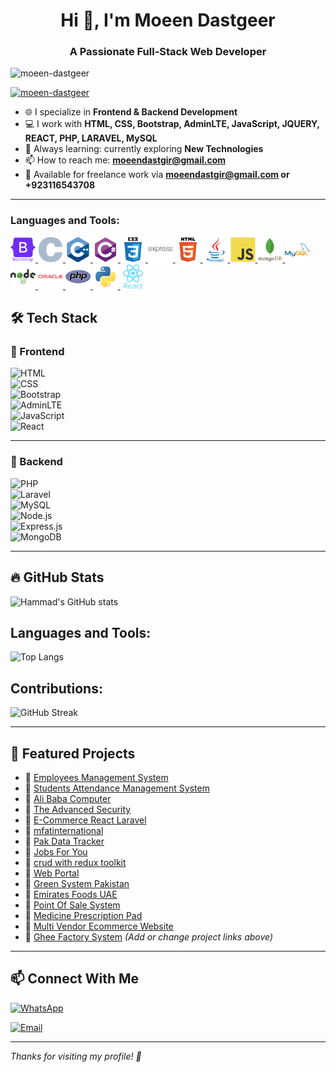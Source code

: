 <h1 align="center">Hi 👋, I'm Moeen Dastgeer</h1>
<h3 align="center">A Passionate Full-Stack Web Developer </h3>
<p align="left"> <img src="https://komarev.com/ghpvc/?username=moeen-dastgeer&label=Profile%20views&color=0e75b6&style=flat" alt="moeen-dastgeer" /> </p>

<p align="left"> <a href="https://github.com/ryo-ma/github-profile-trophy"><img src="https://github-profile-trophy.vercel.app/?username=moeen-dastgeer" alt="moeen-dastgeer" /></a> </p>

- 🌐 I specialize in **Frontend & Backend Development**
- 💻 I work with **HTML, CSS, Bootstrap, AdminLTE, JavaScript, JQUERY, REACT, PHP, LARAVEL, MySQL**
- 🧠 Always learning: currently exploring **New Technologies**
- 📫 How to reach me: **moeendastgir@gmail.com**
- 🎯 Available for freelance work via **moeendastgir@gmail.com or +923116543708**

---
<h3 align="left">Languages and Tools:</h3>
<p align="left"> <a href="https://getbootstrap.com" target="_blank" rel="noreferrer"> <img src="https://raw.githubusercontent.com/devicons/devicon/master/icons/bootstrap/bootstrap-plain-wordmark.svg" alt="bootstrap" width="40" height="40"/> </a> <a href="https://www.cprogramming.com/" target="_blank" rel="noreferrer"> <img src="https://raw.githubusercontent.com/devicons/devicon/master/icons/c/c-original.svg" alt="c" width="40" height="40"/> </a> <a href="https://www.w3schools.com/cpp/" target="_blank" rel="noreferrer"> <img src="https://raw.githubusercontent.com/devicons/devicon/master/icons/cplusplus/cplusplus-original.svg" alt="cplusplus" width="40" height="40"/> </a> <a href="https://www.w3schools.com/cs/" target="_blank" rel="noreferrer"> <img src="https://raw.githubusercontent.com/devicons/devicon/master/icons/csharp/csharp-original.svg" alt="csharp" width="40" height="40"/> </a> <a href="https://www.w3schools.com/css/" target="_blank" rel="noreferrer"> <img src="https://raw.githubusercontent.com/devicons/devicon/master/icons/css3/css3-original-wordmark.svg" alt="css3" width="40" height="40"/> </a> <a href="https://expressjs.com" target="_blank" rel="noreferrer"> <img src="https://raw.githubusercontent.com/devicons/devicon/master/icons/express/express-original-wordmark.svg" alt="express" width="40" height="40"/> </a> <a href="https://www.w3.org/html/" target="_blank" rel="noreferrer"> <img src="https://raw.githubusercontent.com/devicons/devicon/master/icons/html5/html5-original-wordmark.svg" alt="html5" width="40" height="40"/> </a> <a href="https://www.java.com" target="_blank" rel="noreferrer"> <img src="https://raw.githubusercontent.com/devicons/devicon/master/icons/java/java-original.svg" alt="java" width="40" height="40"/> </a> <a href="https://developer.mozilla.org/en-US/docs/Web/JavaScript" target="_blank" rel="noreferrer"> <img src="https://raw.githubusercontent.com/devicons/devicon/master/icons/javascript/javascript-original.svg" alt="javascript" width="40" height="40"/> </a> <a href="https://www.mongodb.com/" target="_blank" rel="noreferrer"> <img src="https://raw.githubusercontent.com/devicons/devicon/master/icons/mongodb/mongodb-original-wordmark.svg" alt="mongodb" width="40" height="40"/> </a> <a href="https://www.mysql.com/" target="_blank" rel="noreferrer"> <img src="https://raw.githubusercontent.com/devicons/devicon/master/icons/mysql/mysql-original-wordmark.svg" alt="mysql" width="40" height="40"/> </a> <a href="https://nodejs.org" target="_blank" rel="noreferrer"> <img src="https://raw.githubusercontent.com/devicons/devicon/master/icons/nodejs/nodejs-original-wordmark.svg" alt="nodejs" width="40" height="40"/> </a> <a href="https://www.oracle.com/" target="_blank" rel="noreferrer"> <img src="https://raw.githubusercontent.com/devicons/devicon/master/icons/oracle/oracle-original.svg" alt="oracle" width="40" height="40"/> </a> <a href="https://www.php.net" target="_blank" rel="noreferrer"> <img src="https://raw.githubusercontent.com/devicons/devicon/master/icons/php/php-original.svg" alt="php" width="40" height="40"/> </a> <a href="https://www.python.org" target="_blank" rel="noreferrer"> <img src="https://raw.githubusercontent.com/devicons/devicon/master/icons/python/python-original.svg" alt="python" width="40" height="40"/> </a> <a href="https://reactjs.org/" target="_blank" rel="noreferrer"> <img src="https://raw.githubusercontent.com/devicons/devicon/master/icons/react/react-original-wordmark.svg" alt="react" width="40" height="40"/> </a> </p>

## 🛠️ Tech Stack

### 🚀 Frontend  
![HTML](https://img.shields.io/badge/HTML5-E34F26?style=flat&logo=html5&logoColor=white)  
![CSS](https://img.shields.io/badge/CSS3-1572B6?style=flat&logo=css3&logoColor=white)  
![Bootstrap](https://img.shields.io/badge/Bootstrap-563D7C?style=flat&logo=bootstrap&logoColor=white)  
![AdminLTE](https://img.shields.io/badge/AdminLTE-3C8DBC?style=flat&logo=bootstrap&logoColor=white)  
![JavaScript](https://img.shields.io/badge/JavaScript-F7DF1E?style=flat&logo=javascript&logoColor=black)  
![React](https://img.shields.io/badge/React-61DAFB?style=flat&logo=react&logoColor=black)

---

### 🧰 Backend  
![PHP](https://img.shields.io/badge/PHP-777BB4?style=flat&logo=php&logoColor=white)  
![Laravel](https://img.shields.io/badge/Laravel-FF2D20?style=flat&logo=laravel&logoColor=white)  
![MySQL](https://img.shields.io/badge/MySQL-005C84?style=flat&logo=mysql&logoColor=white)  
![Node.js](https://img.shields.io/badge/Node.js-339933?style=flat&logo=nodedotjs&logoColor=white)  
![Express.js](https://img.shields.io/badge/Express.js-000000?style=flat&logo=express&logoColor=white)  
![MongoDB](https://img.shields.io/badge/MongoDB-47A248?style=flat&logo=mongodb&logoColor=white)

---

## 🔥 GitHub Stats

![Hammad's GitHub stats](https://github-readme-stats.vercel.app/api?username=moeen-dastgeer&show_icons=true&theme=tokyonight)
## Languages and Tools:

![Top Langs](https://github-readme-stats.vercel.app/api/top-langs/?username=moeen-dastgeer&layout=compact&theme=tokyonight)

## Contributions:

![GitHub Streak](https://streak-stats.demolab.com?user=moeen-dastgeer&theme=tokyonight)

---

## 📌 Featured Projects

- 🔗 [Employees Management System](https://github.com/Moeen-dastgeer/employee_management_system)
- 🔗 [Students Attendance Management System](https://github.com/Moeen-dastgeer/students_attendance_system)
- 🔗 [Ali Baba Computer](https://github.com/Moeen-dastgeer/alibabcomputer)
- 🔗 [The Advanced Security](https://github.com/Moeen-dastgeer/theadvancedsecurity)
- 🔗 [E-Commerce React Laravel](https://github.com/Moeen-dastgeer/ecomm-react-laravel)
- 🔗 [mfatinternational](https://github.com/Moeen-dastgeer/mfat)
- 🔗 [Pak Data Tracker](https://github.com/Moeen-dastgeer/pakdatatracker)
- 🔗 [Jobs For You](https://github.com/Moeen-dastgeer/jobsforyou)
- 🔗 [crud with redux toolkit](https://github.com/Moeen-dastgeer/crud-with-redux-toolkit)
- 🔗 [Web Portal](https://github.com/Moeen-dastgeer/Web-Portal)
- 🔗 [Green System Pakistan](https://github.com/Moeen-dastgeer/Green-System-Pakistan)
- 🔗 [Emirates Foods UAE](https://github.com/Moeen-dastgeer/emiratesfoodsuae)
- 🔗 [Point Of Sale System](https://github.com/Moeen-dastgeer/Point-Of-Sale-System)
- 🔗 [Medicine Prescription Pad](https://github.com/Moeen-dastgeer/Medicine-Prescriptions-Pad)
- 🔗 [Multi Vendor Ecommerce Website](https://github.com/Moeen-dastgeer/multi-vendor-ecommerce-website)
- 🔗 [Ghee Factory System](https://github.com/Moeen-dastgeer/ghee-factory-system)
*(Add or change project links above)*

---

## 📫 Connect With Me

[![WhatsApp](https://img.shields.io/badge/WhatsApp-25D366?style=flat-square&logo=whatsapp&logoColor=white)](https://wa.me/923116543708)

[![Email](https://img.shields.io/badge/Email-moeendastgir@gmail.com-red?style=flat-square&logo=gmail)](mailto:moeendastgir@gmail.com)

---

*Thanks for visiting my profile! 🌟*
